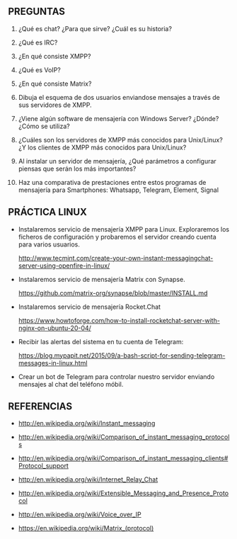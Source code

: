 ﻿PREGUNTAS
---------
	
 01. ¿Qué es chat? ¿Para que sirve? ¿Cuál es su historia?

 02. ¿Qué es IRC?

 02. ¿En qué consiste XMPP?

 04. ¿Qué es VoIP?
 
 05. ¿En qué consiste Matrix?

 06. Dibuja el esquema de dos usuarios enviandose mensajes a través de sus servidores de XMPP.

 07. ¿Viene algún software de mensajería con Windows Server? ¿Dónde? ¿Cómo se utiliza?

 08. ¿Cuáles son los servidores de XMPP más conocidos para Unix/Linux? ¿Y los clientes de XMPP más conocidos para Unix/Linux?
 
 09. Al instalar un servidor de mensajería, ¿Qué parámetros a configurar piensas que serán los más importantes?

 10. Haz una comparativa de prestaciones entre estos programas de mensajería para Smartphones: Whatsapp, Telegram, Element, Signal





PRÁCTICA LINUX
--------------

  - Instalaremos servicio de mensajería XMPP para Linux. Exploraremos los ficheros de configuración y probaremos el servidor creando cuenta para varios usuarios.

    <http://www.tecmint.com/create-your-own-instant-messagingchat-server-using-openfire-in-linux/>

  - Instalaremos servicio de mensajería Matrix con Synapse.

    <https://github.com/matrix-org/synapse/blob/master/INSTALL.md>

  - Instalaremos servicio de mensajería Rocket.Chat
  
    <https://www.howtoforge.com/how-to-install-rocketchat-server-with-nginx-on-ubuntu-20-04/>

  - Recibir las alertas del sistema en tu cuenta de Telegram:

    <https://blog.mypapit.net/2015/09/a-bash-script-for-sending-telegram-messages-in-linux.html>

  - Crear un bot de Telegram para controlar nuestro servidor enviando mensajes al chat del teléfono móbil.





REFERENCIAS
-----------

  - <http://en.wikipedia.org/wiki/Instant_messaging>

  - <http://en.wikipedia.org/wiki/Comparison_of_instant_messaging_protocols>

  - <http://en.wikipedia.org/wiki/Comparison_of_instant_messaging_clients#Protocol_support>

  - <http://en.wikipedia.org/wiki/Internet_Relay_Chat>

  - <http://en.wikipedia.org/wiki/Extensible_Messaging_and_Presence_Protocol>

  - <http://en.wikipedia.org/wiki/Voice_over_IP>

  - <https://en.wikipedia.org/wiki/Matrix_(protocol)>
